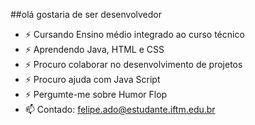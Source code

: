##olá gostaria
de ser desenvolvedor

- ⚡ Cursando Ensino médio integrado ao curso técnico
- ⚡ Aprendendo Java, HTML e CSS
- ⚡ Procuro colaborar no desenvolvimento de projetos 
- ⚡ Procuro ajuda com Java Script
- ⚡ Pergumte-me sobre Humor Flop
- 📫 Contado: felipe.ado@estudante.iftm.edu.br
